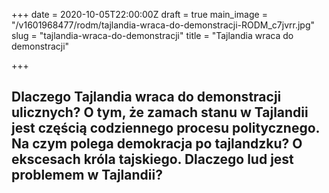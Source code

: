 +++
date = 2020-10-05T22:00:00Z
draft = true
main_image = "/v1601968477/rodm/tajlandia-wraca-do-demonstracji-RODM_c7jvrr.jpg"
slug = "tajlandia-wraca-do-demonstracji"
title = "Tajlandia wraca do demonstracji"

+++
## **Dlaczego Tajlandia wraca do demonstracji ulicznych? O tym, że zamach stanu w Tajlandii jest częścią codziennego procesu politycznego. Na czym polega demokracja po tajlandzku? O ekscesach króla tajskiego. Dlaczego lud jest problemem w Tajlandii?**
